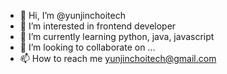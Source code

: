 - 👋 Hi, I’m @yunjinchoitech
- 👀 I’m interested in frontend developer
- 🌱 I’m currently learning python, java, javascript
- 💞️ I’m looking to collaborate on ...
- 📫 How to reach me yunjinchoitech@gmail.com

<!---
yunjinchoitech/yunjinchoitech is a ✨ special ✨ repository because its `README.md` (this file) appears on your GitHub profile.
You can click the Preview link to take a look at your changes.
--->
